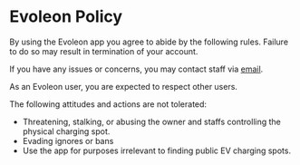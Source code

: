 # Evoleon Policy

By using the Evoleon app you agree to abide by the following rules.  Failure to do so may result in
termination of your account.

If you have any issues or concerns, you may contact staff via [email](mailto:evoleonapp@gmail.com, "evoleonapp@gmail.com").

As an Evoleon user, you are expected to respect other users.

The following attitudes and actions are not tolerated:

 * Threatening, stalking, or abusing the owner and staffs controlling the physical charging spot.
 * Evading ignores or bans
 * Use the app for purposes irrelevant to finding public EV charging spots.

